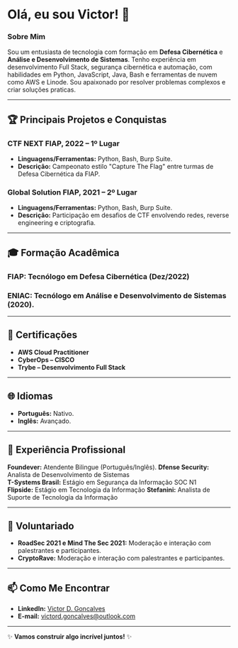 # Olá, eu sou Victor! 👋

### Sobre Mim
Sou um entusiasta de tecnologia com formação em **Defesa Cibernética** e **Análise e Desenvolvimento de Sistemas**. Tenho experiência em desenvolvimento Full Stack, segurança cibernética e automação, com habilidades em Python, JavaScript, Java, Bash e ferramentas de nuvem como AWS e Linode. Sou apaixonado por resolver problemas complexos e criar soluções praticas.

---

## 🏆 Principais Projetos e Conquistas

### **CTF NEXT FIAP, 2022 – 1º Lugar**
- **Linguagens/Ferramentas:** Python, Bash, Burp Suite.
- **Descrição:** Campeonato estilo "Capture The Flag" entre turmas de Defesa Cibernética da FIAP.

### **Global Solution FIAP, 2021 – 2º Lugar**
- **Linguagens/Ferramentas:** Python, Bash, Burp Suite.
- **Descrição:** Participação em desafios de CTF envolvendo redes, reverse engineering e criptografia.

---

## 🎓 Formação Acadêmica

### **FIAP:** Tecnólogo em Defesa Cibernética (Dez/2022)
### **ENIAC:** Tecnólogo em Análise e Desenvolvimento de Sistemas (2020).

---

## 📜 Certificações

- **AWS Cloud Practitioner**
- **CyberOps – CISCO**
- **Trybe – Desenvolvimento Full Stack**

---

## 🌐 Idiomas

- **Português:** Nativo.
- **Inglês:** Avançado.

---

## 💼 Experiência Profissional

**Foundever:** Atendente Bilingue (Português/Inglês).
**Dfense Security:** Analista de Desenvolvimento de Sistemas  
**T-Systems Brasil:** Estágio em Segurança da Informação SOC N1  
**Flipside:** Estágio em Tecnologia da Informação 
**Stefanini:** Analista de Suporte de Tecnologia da Informação 

---

## 🌟 Voluntariado

- **RoadSec 2021 e Mind The Sec 2021:** Moderação e interação com palestrantes e participantes.
- **CryptoRave:** Moderação e interação com palestrantes e participantes.
---

## 📫 Como Me Encontrar

- **LinkedIn:** [Victor D. Goncalves](https://www.linkedin.com/in/victord-goncalves/)
- **E-mail:** [victord.goncalves@outlook.com](mailto:victord.goncalves@outlook.com)

---

✨ **Vamos construir algo incrível juntos!** ✨
